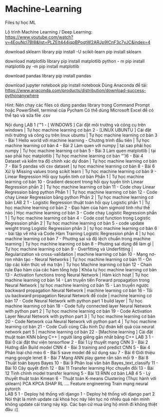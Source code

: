 # Machine-Learning
Files tự học ML

Lộ trình Machine Learning / Deep Learning:
https://www.youtube.com/watch?v=4EouNcl7BI8&list=PLZEIt444jqpBPoqtW2ARJp9ICnF3c7vJC&index=4

download sklearn library
    pip install -U scikit-learn
    pip install sklearn

download matplotlib library
    pip install matplotlib
    python - m pip install matplotlib
    py -m pip install matplotlib

download pandas library
    pip install pandas

download jupyter notebook
    pip install notebook
    Dùng Anaconda để tải: https://www.anaconda.com/products/distribution/download-success-pythonanywhere


Hint: Nên chạy các files có dùng pandas library trong Command Prompt hoặc PowerShell, terminal của Pycham
      Có thể dùng Microsoft Excel để có thể tạo và sửa file .csv

Nội dung
LAB 1
('"1 - [ WINDOWS ] Cài đặt môi trường và công cụ trên windows | Tự học machine learning cơ bản
2 - [LINUX UBUNTU ] Cài đặt môi trường và công cụ trên linux ubuntu | Tự học machine learning cơ bản
3 - Bài 1 Hello world với machine learning - Chương trình đầu tiên | Tự học machine learning cơ bản
4 - Bài 2 Làm quen với numpy | tại sao phải học numpy | Tự học machine learning cơ bản
5 - Bài 3 Làm quen matplotlib | tại sao phải học matplotlib | Tự học machine learning cơ bản
"')6 - Bài 4 Dataset và kiểm tra độ chính xác dự đoán | Tự học machine learning cơ bản
7 - Bài 5 pandas với csv dataset | tự học machine learning cơ bản
8 - Bài 6 Xử lý Missing values trong scikit learn | Tự học machine learning cơ bản
9 - Linear Regression Hồi quy tuyến tính cơ bản Phần 1 | Tự học machine learning cơ bản
10 - Gradient descent trong hồi quy tuyến tính Linear Regression phần 2 | Tự học machine learning cơ bản
11 - Code chay Linear Regression bằng python Phần 1 | Tự học machine learning cơ bản
12 - Code chay Linear Regression bằng python Phần 2 | Tự học machine learning cơ bản
LAB 2
1 - Logistic Regression thuật toán hồi quy Logistic phần 1 | Tự học machine learning cơ bản
2 - Đạo hàm của hàm sigmoid tính như thế nào | Học machine learning cơ bản
3 - Code chay Logistic Regression phần 1 | Tự học machine learning cơ bản
4 - Code cost function trong Logistic Regression phần 2 | Tự học machine learning cơ bản
5 - code update weight trong Logistic Regression phần 3 | tự học machine learning cơ bản
6 - bài tập về nhà và Code Hàm Training Logistic Regression phần 4 | tự học machine learning cơ bản
7 - Phương sai và độ lệch chuẩn trong machine learning | Tự học machine learning cơ bản
8 - Phương sai dùng để làm gì | Tự học machine learning cơ bản
9 - Overfitting và Underfitting | Regularization và cross-validation | machine learning cơ bản
10 - Mạng nơ-ron nhân tạo - Neural Networks | Tự học machine learning cơ bản
11 - Ôn tập các kiến thức về ma trận | Tự học Machine learning cơ bản
12 - Chain rule Đạo hàm của các hàm tổng hợp | Khóa tự học machine learning cơ bản
13 - Activation functions trong Neural Network | Hàm kích hoạt | Tự học machine learning cơ bản
14 - Lan truyền tiến Forward propagation trong Neural Network | tự học machine learning cơ bản
15 - Lan truyền ngược backward propagation Neural Network | machine learning cơ bản
16 - Tối ưu backward propagation Neural Network để code | machine learning cơ bản
17 - Code Neural Network with python part 1 build layer | Tự học machine learning cơ bản
18 - Code fully connected layer Neural Network with python part 2 | Tự học machine learning cơ bản
19 - Code Activation Layer Neural Network with python part 3 | Tự học machine learning cơ bản
20 - Code Network của Neural Network với python part 4 | Tự học machine learning cơ bản
21 - Code Cuối cùng Cấu hình Dự đoán kết quả của neural network part 5 | machine learning cơ bản
22 - [Machine learning ] Cài đặt thuật toán KNN bằng C++ | người láng giềng gần nhất bằng C++
LAB 3
1 - Bài 0 cài đặt thư viện tensorflow
2 - Bài 1 Lý thuyết mạng CNN
3 - Bài 2 Hướng dẫn Build model CNN
4 - Bài 3 training and predict CNN
5 - Bài 4 Phân loại chó mèo
6 - Bài 5 save model để sử dụng sau
7 - Bài 6 Giới thiệu mạng google lenet
8 - Bài 7 Mạng ANN play game rắn săn mồi
9 - Bài 8 Thuật toán bayes Bayes
10 - Bài 9 Phân loại văn bản Bayes_text_classify
11 - Bài 10 Cây quyết định
12 - Bài 11 Transfer learning Học chuyển đổi
13 - Bài 12 Tinh chỉnh model transfer learning
5 - Bài 13 RNN cơ bản
LAB 4
5 - Lý thuyết thuật toán Kmean
6 - Thuật toán K-means Clustering (Thực hành với sklearn)
PCA 
KPCA
SHAP
RL 
....
Feature engineering
Train mạng neural
pytorch  
LAB 5
1 - Deploy hệ thống với django
1 - Deploy hệ thống với django part 2
Nói thật là mình update cái khoá học này liên tục nó nhiều quá nên mình không update cái trang này kịp. Các bạn cứ mua ủng hộ mình đi không thiệt đâu :(( 